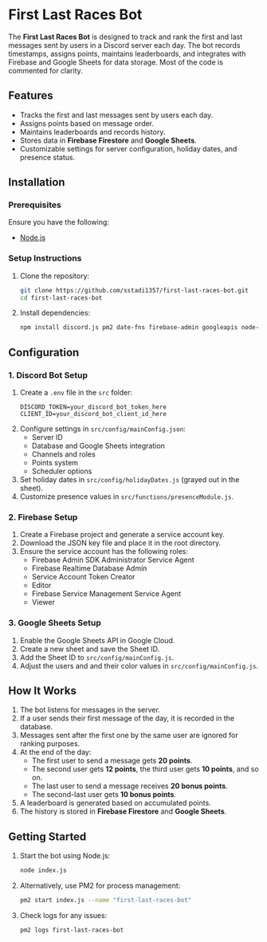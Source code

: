 # First Last Races Bot

The **First Last Races Bot** is designed to track and rank the first and last messages sent by users in a Discord server each day. The bot records timestamps, assigns points, maintains leaderboards, and integrates with Firebase and Google Sheets for data storage. Most of the code is commented for clarity.

## Features

- Tracks the first and last messages sent by users each day.
- Assigns points based on message order.
- Maintains leaderboards and records history.
- Stores data in **Firebase Firestore** and **Google Sheets**.
- Customizable settings for server configuration, holiday dates, and presence status.

## Installation

### Prerequisites

Ensure you have the following:

- [Node.js](https://nodejs.org/)

### Setup Instructions

1. Clone the repository:
   ```bash
   git clone https://github.com/sstadi1357/first-last-races-bot.git
   cd first-last-races-bot
   ```
2. Install dependencies:
   ```bash
   npm install discord.js pm2 date-fns firebase-admin googleapis node-cron dotenv
   ```

## Configuration

### 1. **Discord Bot Setup**

1. Create a `.env` file in the `src` folder:
   ```
   DISCORD_TOKEN=your_discord_bot_token_here
   CLIENT_ID=your_discord_bot_client_id_here
   ```
2. Configure settings in ``src/config/mainConfig.json``:
   - Server ID
   - Database and Google Sheets integration
   - Channels and roles
   - Points system
   - Scheduler options
3. Set holiday dates in `src/config/holidayDates.js` (grayed out in the sheet).
4. Customize presence values in `src/functions/presenceModule.js`.

### 2. **Firebase Setup**

1. Create a Firebase project and generate a service account key.
2. Download the JSON key file and place it in the root directory.
3. Ensure the service account has the following roles:
   - Firebase Admin SDK Administrator Service Agent
   - Firebase Realtime Database Admin
   - Service Account Token Creator
   - Editor
   - Firebase Service Management Service Agent
   - Viewer

### 3. **Google Sheets Setup**

1. Enable the Google Sheets API in Google Cloud.
2. Create a new sheet and save the Sheet ID.
3. Add the Sheet ID to `src/config/mainConfig.js`.
4. Adjust the users and and their color values in `src/config/mainConfig.js`.

## How It Works

1. The bot listens for messages in the server.
2. If a user sends their first message of the day, it is recorded in the database.
3. Messages sent after the first one by the same user are ignored for ranking purposes.
4. At the end of the day:
   - The first user to send a message gets **20 points**.
   - The second user gets **12 points**, the third user gets **10 points**, and so on.
   - The last user to send a message receives **20 bonus points**.
   - The second-last user gets **10 bonus points**.
5. A leaderboard is generated based on accumulated points.
6. The history is stored in **Firebase Firestore** and **Google Sheets**.

## Getting Started

1. Start the bot using Node.js:
   ```bash
   node index.js
   ```
2. Alternatively, use PM2 for process management:
   ```bash
   pm2 start index.js --name "first-last-races-bot"
   ```
3. Check logs for any issues:
   ```bash
   pm2 logs first-last-races-bot
   ```

